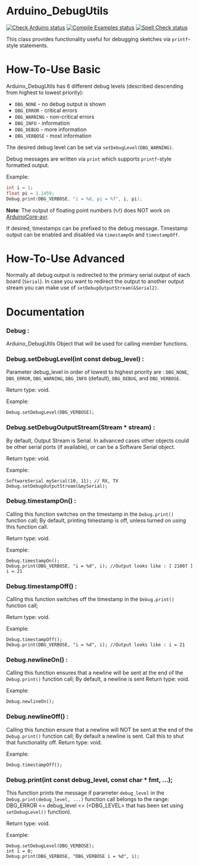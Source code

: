 Arduino_DebugUtils
==================

[![Check Arduino status](https://github.com/arduino-libraries/Arduino_DebugUtils/actions/workflows/check-arduino.yml/badge.svg)](https://github.com/arduino-libraries/Arduino_DebugUtils/actions/workflows/check-arduino.yml)
[![Compile Examples status](https://github.com/arduino-libraries/Arduino_DebugUtils/actions/workflows/compile-examples.yml/badge.svg)](https://github.com/arduino-libraries/Arduino_DebugUtils/actions/workflows/compile-examples.yml)
[![Spell Check status](https://github.com/arduino-libraries/Arduino_DebugUtils/actions/workflows/spell-check.yml/badge.svg)](https://github.com/arduino-libraries/Arduino_DebugUtils/actions/workflows/spell-check.yml)

This class provides functionality useful for debugging sketches via `printf`-style statements.

# How-To-Use Basic
Arduino_DebugUtils has 6 different debug levels (described descending from highest to lowest priority):
* `DBG_NONE` - no debug output is shown
* `DBG_ERROR` - critical errors
* `DBG_WARNING` - non-critical errors
* `DBG_INFO` - information
* `DBG_DEBUG` - more information
* `DBG_VERBOSE` - most information

The desired debug level can be set via `setDebugLevel(DBG_WARNING)`.

Debug messages are written via `print` which supports `printf`-style formatted output.

Example:
```C++
int i = 1;
float pi = 3.1459;
Debug.print(DBG_VERBOSE, "i = %d, pi = %f", i, pi);
```
**Note**: The output of floating point numbers (`%f`) does NOT work on [ArduinoCore-avr](https://github.com/arduino/ArduinoCore-avr).

If desired, timestamps can be prefixed to the debug message. Timestamp output can be enabled and disabled via `timestampOn` and `timestampOff`.

# How-To-Use Advanced
Normally all debug output is redirected to the primary serial output of each board (`Serial`). In case you want to redirect the output to another output stream you can make use of `setDebugOutputStream(&Serial2)`.

# Documentation
### Debug :
Arduino_DebugUtils Object that will be used for calling member functions.

### Debug.setDebugLevel(int const debug_level) :
Parameter debug_level in order of lowest to highest priority are : `DBG_NONE`, `DBG_ERROR`, `DBG_WARNING`, `DBG_INFO` (default), `DBG_DEBUG`, and `DBG_VERBOSE`. 

Return type: void.

Example:
```
Debug.setDebugLevel(DBG_VERBOSE);
```
### Debug.setDebugOutputStream(Stream * stream) :
By default, Output Stream is Serial. In advanced cases other objects could be other serial ports (if available), or can be a Software Serial object.

Return type: void.

Example:
```
SoftwareSerial mySerial(10, 11); // RX, TX
Debug.setDebugOutputStream(&mySerial);
```
### Debug.timestampOn() :
Calling this function switches on the timestamp in the `Debug.print()` function call;
By default, printing timestamp is off, unless turned on using this function call.

Return type: void.

Example:
```
Debug.timestampOn();
Debug.print(DBG_VERBOSE, "i = %d", i); //Output looks like : [ 21007 ] i = 21 
```

### Debug.timestampOff() :
Calling this function switches off the timestamp in the `Debug.print()` function call;

Return type: void.

Example:
```
Debug.timestampOff();
Debug.print(DBG_VERBOSE, "i = %d", i); //Output looks like : i = 21 
```

### Debug.newlineOn() :
Calling this function ensures that a newline will be sent at the end of the `Debug.print()` function call;
By default, a newline is sent
Return type: void.

Example:
```
Debug.newlineOn();
```

### Debug.newlineOff() :
Calling this function ensure that a newline will NOT be sent at the end of the `Debug.print()` function call;
By default a newline is sent. Call this to shut that functionality off.
Return type: void.

Example:
```
Debug.timestampOff();
```


### Debug.print(int const debug_level, const char * fmt, ...);
This function prints the message if parameter `debug_level` in the `Debug.print(debug_level, ...)` function call belongs to the range: DBG_ERROR <= debug_level <= (<DBG_LEVEL> that has been set using `setDebugLevel()` function).

Return type: void.

Example:
```
Debug.setDebugLevel(DBG_VERBOSE);
int i = 0;
Debug.print(DBG_VERBOSE, "DBG_VERBOSE i = %d", i);
```
